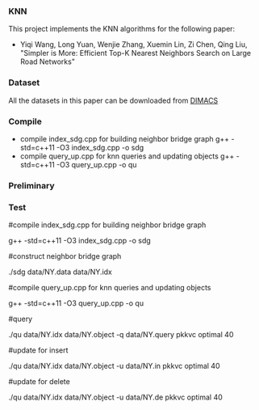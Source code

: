 ### KNN
This project implements the KNN algorithms for the following paper:
* Yiqi Wang, Long Yuan,  Wenjie Zhang, Xuemin Lin, Zi Chen, Qing Liu, "Simpler is More: Efficient Top-K Nearest Neighbors Search on Large Road Networks"

### Dataset

All the datasets in this paper can be downloaded from [DIMACS](http://www.diag.uniroma1.it/~challenge9/download.shtml)

### Compile

* compile index_sdg.cpp for building neighbor bridge graph
  g++ -std=c++11 -O3 index_sdg.cpp -o sdg
* compile query_up.cpp for knn queries and updating objects
  g++ -std=c++11 -O3 query_up.cpp -o qu

### Preliminary

### Test


#compile index_sdg.cpp for building neighbor bridge graph

g++ -std=c++11 -O3 index_sdg.cpp -o sdg


#construct neighbor bridge graph

./sdg data/NY.data data/NY.idx

#compile query_up.cpp for knn queries and updating objects

g++ -std=c++11 -O3 query_up.cpp -o qu

#query

./qu data/NY.idx data/NY.object -q data/NY.query pkkvc optimal 40

#update for insert

./qu data/NY.idx data/NY.object -u data/NY.in pkkvc optimal 40

#update for delete

./qu data/NY.idx data/NY.object -u data/NY.de pkkvc optimal 40
